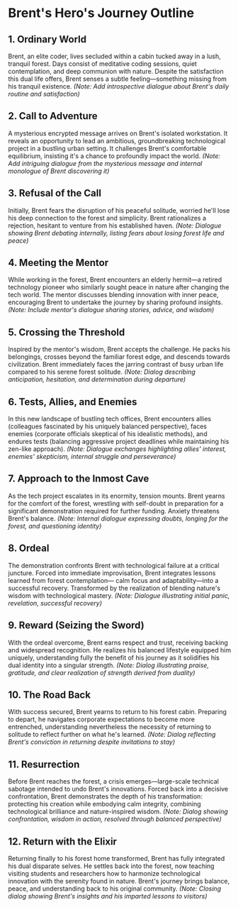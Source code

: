 # Brent's Hero's Journey Outline

## 1. Ordinary World
Brent, an elite coder, lives secluded within a cabin tucked away in a lush, tranquil forest. Days consist of meditative coding sessions, quiet contemplation, and deep communion with nature. Despite the satisfaction this dual life offers, Brent senses a subtle feeling—something missing from his tranquil existence. *(Note: Add introspective dialogue about Brent's daily routine and satisfaction)*

## 2. Call to Adventure
A mysterious encrypted message arrives on Brent's isolated workstation. It reveals an opportunity to lead an ambitious, groundbreaking technological project in a bustling urban setting. It challenges Brent's comfortable equilibrium, insisting it's a chance to profoundly impact the world. *(Note: Add intriguing dialogue from the mysterious message and internal monologue of Brent discovering it)*

## 3. Refusal of the Call
Initially, Brent fears the disruption of his peaceful solitude, worried he'll lose his deep connection to the forest and simplicity. Brent rationalizes a rejection, hesitant to venture from his established haven. *(Note: Dialogue showing Brent debating internally, listing fears about losing forest life and peace)*

## 4. Meeting the Mentor
While working in the forest, Brent encounters an elderly hermit—a retired technology pioneer who similarly sought peace in nature after changing the tech world. The mentor discusses blending innovation with inner peace, encouraging Brent to undertake the journey by sharing profound insights. *(Note: Include mentor's dialogue sharing stories, advice, and wisdom)*

## 5. Crossing the Threshold
Inspired by the mentor's wisdom, Brent accepts the challenge. He packs his belongings, crosses beyond the familiar forest edge, and descends towards civilization. Brent immediately faces the jarring contrast of busy urban life compared to his serene forest solitude. *(Note: Dialog describing anticipation, hesitation, and determination during departure)*

## 6. Tests, Allies, and Enemies
In this new landscape of bustling tech offices, Brent encounters allies (colleagues fascinated by his uniquely balanced perspective), faces enemies (corporate officials skeptical of his idealistic methods), and endures tests (balancing aggressive project deadlines while maintaining his zen-like approach). *(Note: Dialogue exchanges highlighting allies' interest, enemies' skepticism, internal struggle and perseverance)*

## 7. Approach to the Inmost Cave
As the tech project escalates in its enormity, tension mounts. Brent yearns for the comfort of the forest, wrestling with self-doubt in preparation for a significant demonstration required for further funding. Anxiety threatens Brent's balance. *(Note: Internal dialogue expressing doubts, longing for the forest, and questioning identity)*

## 8. Ordeal
The demonstration confronts Brent with technological failure at a critical juncture. Forced into immediate improvisation, Brent integrates lessons learned from forest contemplation— calm focus and adaptability—into a successful recovery. Transformed by the realization of blending nature's wisdom with technological mastery. *(Note: Dialogue illustrating initial panic, revelation, successful recovery)*

## 9. Reward (Seizing the Sword)
With the ordeal overcome, Brent earns respect and trust, receiving backing and widespread recognition. He realizes his balanced lifestyle equipped him uniquely, understanding fully the benefit of his journey as it solidifies his dual identity into a singular strength. *(Note: Dialog illustrating praise, gratitude, and clear realization of strength derived from duality)*

## 10. The Road Back
With success secured, Brent yearns to return to his forest cabin. Preparing to depart, he navigates corporate expectations to become more entrenched, understanding nevertheless the necessity of returning to solitude to reflect further on what he's learned. *(Note: Dialog reflecting Brent's conviction in returning despite invitations to stay)*

## 11. Resurrection
Before Brent reaches the forest, a crisis emerges—large-scale technical sabotage intended to undo Brent's innovations. Forced back into a decisive confrontation, Brent demonstrates the depth of his transformation: protecting his creation while embodying calm integrity, combining technological brilliance and nature-inspired wisdom. *(Note: Dialog showing confrontation, wisdom in action, resolved through balanced perspective)*

## 12. Return with the Elixir
Returning finally to his forest home transformed, Brent has fully integrated his dual disparate selves. He settles back into the forest, now teaching visiting students and researchers how to harmonize technological innovation with the serenity found in nature. Brent's journey brings balance, peace, and understanding back to his original community. *(Note: Closing dialog showing Brent's insights and his imparted lessons to visitors)*

